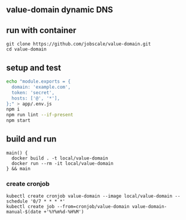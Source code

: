 ## value-domain dynamic DNS

## run with container
```
git clone https://github.com/jobscale/value-domain.git
cd value-domain
```

## setup and test
```bash
echo "module.exports = {
  domain: 'example.com',
  token: 'secret',
  hosts: ['@', '*'],
};" > app/.env.js
npm i
npm run lint --if-present
npm start
```

## build and run
```
main() {
  docker build . -t local/value-domain
  docker run --rm -it local/value-domain
} && main
```

### create cronjob
```
kubectl create cronjob value-domain --image local/value-domain --schedule '0/7 * * * *'
kubectl create job --from=cronjob/value-domain value-domain-manual-$(date +'%Y%m%d-%H%M')
```
